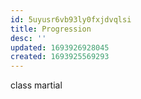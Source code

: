 ```yaml
---
id: 5uyusr6vb93ly0fxjdvqlsi
title: Progression
desc: ''
updated: 1693926928045
created: 1693925569293
---
```


class
martial